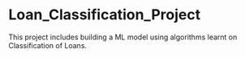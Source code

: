 # Loan_Classification_Project
This project includes building a ML model using algorithms learnt on Classification of Loans.

